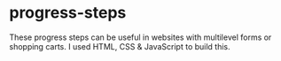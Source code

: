 # progress-steps
These progress steps can be useful in websites with multilevel forms or shopping carts. I used HTML, CSS &amp; JavaScript to build this.
